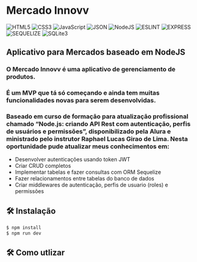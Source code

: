 # Mercado Innovv

![HTML5](https://img.shields.io/badge/HTML5-E34F26?style=for-the-badge&logo=html5&logoColor=white) ![CSS3](https://img.shields.io/badge/CSS3-1572B6?style=for-the-badge&logo=css3&logoColor=white) ![JavaScript](https://img.shields.io/badge/JavaScript-F7DF1E?style=for-the-badge&logo=JavaScript&logoColor=white) ![JSON](https://img.shields.io/badge/JSON-black?style=for-the-badge&logo=JSON%20web%20tokens) ![NodeJS](https://img.shields.io/badge/Node.js-43853D?style=for-the-badge&logo=node.js&logoColor=white) ![ESLINT](https://img.shields.io/badge/eslint-3A33D1?style=for-the-badge&logo=eslint&logoColor=white) ![EXPRESS](https://img.shields.io/badge/Express.js-404D59?style=for-the-badge) ![SEQUELIZE](https://img.shields.io/badge/Sequelize-52B0E7?style=for-the-badge&logo=Sequelize&logoColor=white) ![SQLite3](https://img.shields.io/badge/SQLite-07405E?style=for-the-badge&logo=sqlite&logoColor=white)

## Aplicativo para Mercados baseado em NodeJS

### O Mercado Innovv é uma aplicativo de gerenciamento de produtos.

### É um MVP que tá só começando e ainda tem muitas funcionalidades novas para serem desenvolvidas.

### Baseado em curso de formação para atualização profissional chamado “Node.js: criando API Rest com autenticação, perfis de usuários e permissões”, disponibilizado pela Alura e ministrado pelo instrutor Raphael Lucas Girao de Lima. Nesta oportunidade pude atualizar meus conhecimentos em:

* Desenvolver autenticações usando token JWT
* Criar CRUD completos
* Implementar tabelas e fazer consultas com ORM Sequelize
* Fazer relacionamentos entre tabelas do banco de dados
* Criar middlewares de autenticação, perfis de usuario (roles) e permissões

## 🛠️ Instalação

```bash
$ npm install
$ npm run dev
```

## 🛠️ Como utlizar

